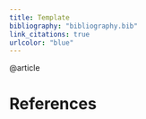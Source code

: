 ```yaml
---
title: Template
bibliography: "bibliography.bib"
link_citations: true
urlcolor: "blue"
---
```


@article

# References
